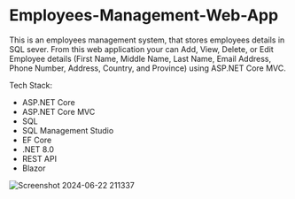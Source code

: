 # Employees-Management-Web-App

This is an employees management system, that stores employees details in SQL sever. From this web application your can Add, View, Delete, or Edit Employee details (First Name, Middle Name, Last Name, Email Address, Phone Number, Address, Country, and Province) using ASP.NET Core MVC.

Tech Stack:
- ASP.NET Core
- ASP.NET Core MVC
- SQL
- SQL Management Studio
- EF Core
- .NET 8.0
- REST API
- Blazor
  
![Screenshot 2024-06-22 211337](https://github.com/Fshaun/Employees-Management-Web-App/assets/33252250/a5e1dd4c-7b1b-4daa-aacd-b21642d0bdd8)
